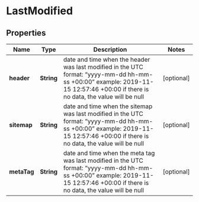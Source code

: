 

# LastModified


## Properties

| Name | Type | Description | Notes |
|------------ | ------------- | ------------- | -------------|
|**header** | **String** | date and time when the header was last modified in the UTC format: “yyyy-mm-dd hh-mm-ss +00:00” example: 2019-11-15 12:57:46 +00:00 if there is no data, the value will be null |  [optional] |
|**sitemap** | **String** | date and time when the sitemap was last modified in the UTC format: “yyyy-mm-dd hh-mm-ss +00:00” example: 2019-11-15 12:57:46 +00:00 if there is no data, the value will be null |  [optional] |
|**metaTag** | **String** | date and time when the meta tag was last modified in the UTC format: “yyyy-mm-dd hh-mm-ss +00:00” example: 2019-11-15 12:57:46 +00:00 if there is no data, the value will be null |  [optional] |



